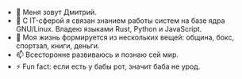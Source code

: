 - 👋 Меня зовут Дмитрий.
- 👀 С IT-сферой я связан знанием работы систем на базе ядра GNU/Linux. Владею языками Rust, Python и JavaScript.
- 🌱 Моя жизнь формируется из нескольких вещей: община, бокс, спортзал, книги, деньги.
- 📫 Всесторонне развиваюсь и познаю сей мир.
- ⚡ Fun fact: если есть у бабы рот, значит баба не урод.
